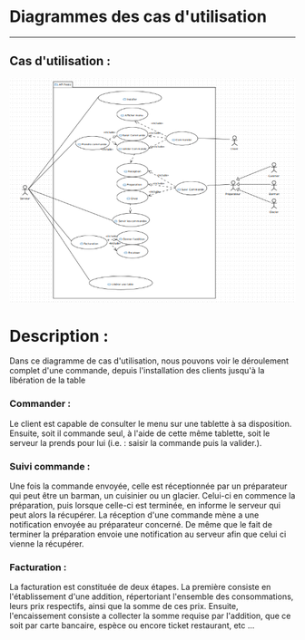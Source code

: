 Diagrammes des cas d'utilisation
==========
---
## Cas d'utilisation :

![](./Diagrammes/CU_V1.png)

Description :
=============

<p>Dans ce diagramme de cas d'utilisation, nous pouvons voir le déroulement complet d'une commande, depuis l'installation des clients jusqu'à la libération de la table</p>

### Commander :
<p>
Le client est capable de consulter le menu sur une tablette à sa disposition.  
Ensuite, soit il commande seul, à l'aide de cette même tablette, soit le serveur la prends pour lui (i.e. : saisir la commande puis la valider.).  
</p>

### Suivi commande :
<p>
Une fois la commande envoyée, celle est réceptionnée par un préparateur qui peut être un barman, un cuisinier ou un glacier.
Celui-ci en commence la préparation, puis lorsque celle-ci est
terminée, en informe le serveur qui peut alors la récupérer.
La réception d'une commande mène a une notification envoyée au préparateur concerné. De même que le fait de terminer la préparation envoie une notification au serveur afin que celui ci vienne la récupérer.
</p>

### Facturation :
<p>
La facturation est constituée de deux étapes.
La première consiste en l'établissement d'une addition, répertoriant l'ensemble des consommations, leurs prix respectifs, ainsi que la somme de ces prix.  
Ensuite, l'encaissement consiste a collecter la somme requise par l'addition, que ce soit par carte bancaire, espèce ou encore ticket restaurant, etc ...
</p>
